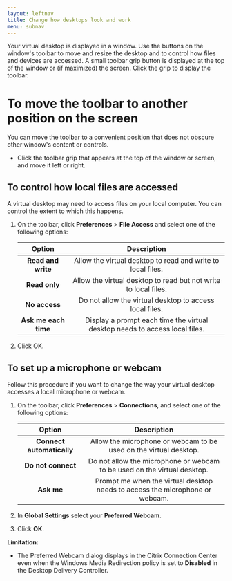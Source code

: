 ```yaml
---
layout: leftnav
title: Change how desktops look and work
menu: subnav
---
```


Your virtual desktop is displayed in a window. Use the buttons on the window's toolbar to move and resize the desktop and to control how files and devices are accessed. A small toolbar grip button is displayed at the top of the window or (if maximized) the screen. Click the grip to display the toolbar.

# To move the toolbar to another position on the screen

You can move the toolbar to a convenient position that does not obscure other window's content or controls.

*  Click the toolbar grip that appears at the top of the window or screen, and move it left or right.

## To control how local files are accessed

A virtual desktop may need to access files on your local computer. You can control the extent to which this happens.

1.  On the toolbar, click **Preferences** > **File Access** and select one of the following options:

    | Option | Description |
    |:---:|:---:|
    | **Read and write** | Allow the virtual desktop to read and write to local files.|
    | **Read only** | Allow the virtual desktop to read but not write to local files. |
    | **No access** | Do not allow the virtual desktop to access local files. |
    | **Ask me each time** | Display a prompt each time the virtual desktop needs to access local files. |

2.  Click OK.

## To set up a microphone or webcam

Follow this procedure if you want to change the way your virtual desktop accesses a local microphone or webcam.

1.  On the toolbar, click **Preferences** > **Connections**, and select one of the following options:

    | Option | Description |
     |:---:|:---:|
    | **Connect automatically**| Allow the microphone or webcam to be used on the virtual desktop. |
    | **Do not connect** | Do not allow the microphone or webcam to be used on the virtual desktop. |
    | **Ask me** | Prompt me when the virtual desktop needs to access the microphone or webcam. |

2.  In **Global Settings** select your **Preferred Webcam**.
3.  Click **OK**.

**Limitation:**

*  The Preferred Webcam dialog displays in the Citrix Connection Center even when the Windows Media Redirection policy is set to **Disabled** in the Desktop Delivery Controller.
